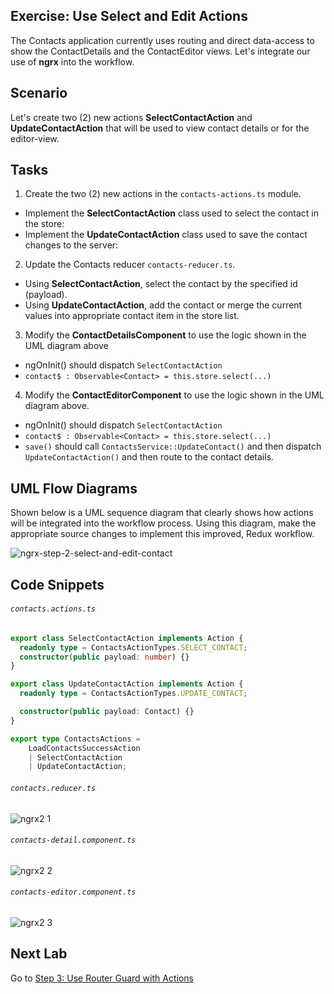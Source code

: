 ## Exercise: Use Select and Edit Actions

The Contacts application currently uses routing and direct data-access to show
the ContactDetails and the ContactEditor views. Let's integrate our use of **ngrx**
into the workflow.

## Scenario

Let's create two (2) new actions **SelectContactAction** and **UpdateContactAction** that
will be used to view contact details or for the editor-view.

## Tasks

1. Create the two (2) new actions in the `contacts-actions.ts` module. 
 * Implement the **SelectContactAction** class used to select the contact in the store:
 * Implement the **UpdateContactAction** class used to save the contact changes to the server:
2. Update the Contacts reducer `contacts-reducer.ts`. 
 * Using **SelectContactAction**, select the contact by the specified id (payload).
 * Using **UpdateContactAction**, add the contact or merge the current values into appropriate contact item in the store list.
3. Modify the **ContactDetailsComponent** to use the logic shown in the UML diagram above
 *  ngOnInit() should dispatch `SelectContactAction`
 *  `contact$ : Observable<Contact> = this.store.select(...)`
4. Modify the **ContactEditorComponent** to use the logic shown in the UML diagram above.
 *  ngOnInit() should dispatch `SelectContactAction`
 *  `contact$ : Observable<Contact> = this.store.select(...)`
 *  `save()` should call `ContactsService::UpdateContact()` and then dispatch `UpdateContactAction()` and then route to the contact details.
  
## UML Flow Diagrams

Shown below is a UML sequence diagram that clearly shows how actions will be integrated into
the workflow process. Using this diagram, make the appropriate source changes to implement this improved,
Redux workflow.

![ngrx-step-2-select-and-edit-contact](https://cloud.githubusercontent.com/assets/210413/25500318/30de6c62-2b54-11e7-8bcf-3b2d6bb6ab70.png)

## Code Snippets

###### `contacts.actions.ts`

```ts
export class SelectContactAction implements Action {
  readonly type = ContactsActionTypes.SELECT_CONTACT;
  constructor(public payload: number) {}
}

export class UpdateContactAction implements Action {
  readonly type = ContactsActionTypes.UPDATE_CONTACT;

  constructor(public payload: Contact) {}
}

export type ContactsActions = 
    LoadContactsSuccessAction
    | SelectContactAction
    | UpdateContactAction;
```
    
###### `contacts.reducer.ts`

![ngrx2 1](https://user-images.githubusercontent.com/210413/46924887-179a0e00-d085-11e8-8828-38d86e557e7a.jpg)

###### `contacts-detail.component.ts`

![ngrx2 2](https://user-images.githubusercontent.com/210413/46927554-7ca83080-d092-11e8-89a6-5580c2dda015.jpg)

###### `contacts-editor.component.ts`

![ngrx2 3](https://user-images.githubusercontent.com/210413/46927724-6cdd1c00-d093-11e8-990e-a09ad92ee999.jpg)

## Next Lab

Go to [Step 3: Use Router Guard with Actions](step-3-create-contact-exists-guard.md)

